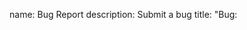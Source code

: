 name: Bug Report
description: Submit a bug
title: "Bug: <Title>"
labels: ["Bug"]
body:
type: textarea
  attributes:
    label: Describe the bug
    description: A clear description of what the bug is. Pictures/videos are great!
    placeholder: |
      When I do X then Y happens.
  validations:
    required: true
type: textarea
  attributes:
    label: Issue Map
    description: A map that the issue occurs on. 
    placeholder: |
      What map does this bug happen on?
  validations:
    required: true
type: textarea
  attributes:
    label: To Reproduce
    description: Steps to reproduce the behavior
    placeholder: |
      1. Open map [...]
      2. Do [...]
      3. Error occurs
  validations:
    required: true
